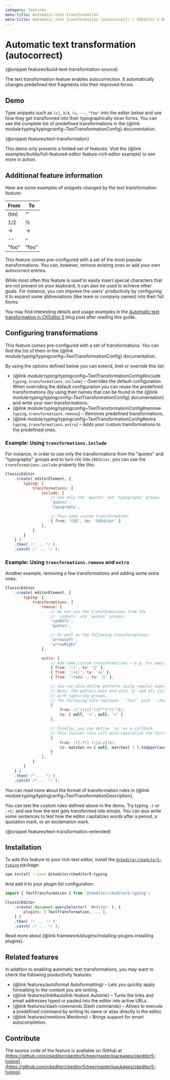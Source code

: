 ```yaml
---
category: features
menu-title: Automatic text transformation
meta-title: Automatic text transformation (autocorrect) | CKEditor 5 Documentation
---
```


# Automatic text transformation (autocorrect)

{@snippet features/build-text-transformation-source}

The text transformation feature enables autocorrection. It automatically changes predefined text fragments into their improved forms.

## Demo

Type snippets such as `(c)`, `3/4`, `!=`, `---`, `"foo"` into the editor below and see how they get transformed into their typographically nicer forms. You can see the complete list of predefined transformations in the {@link module:typing/typingconfig~TextTransformationConfig} documentation.

{@snippet features/text-transformation}

<info-box info>
	This demo only presents a limited set of features. Visit the {@link examples/builds/full-featured-editor feature-rich editor example} to see more in action.
</info-box>

## Additional feature information

Here are some examples of snippets changed by the text transformation feature:

<table style="width: unset">
	<thead>
		<tr>
		<th>From</th>
		<th>To</th>
		</tr>
	</thead>
	<tbody>
		<tr>
			<td>(tm)</td>
			<td>™</td>
		</tr>
		<tr>
			<td>1/2</td>
			<td>½</td>
		</tr>
		<tr>
			<td>-&gt;</td>
			<td>→</td>
		</tr>
		<tr>
			<td>--</td>
			<td>–</td>
		</tr>
		<tr>
			<td>"foo"</td>
			<td>“foo”</td>
		</tr>
	</tbody>
</table>

This feature comes pre-configured with a set of the most popular transformations. You can, however, remove existing ones or add your own autocorrect entries.

While most often this feature is used to easily insert special characters that are not present on your keyboard, it can also be used to achieve other goals. For instance, you can improve the users' productivity by configuring it to expand some abbreviations (like team or company names) into their full forms.

You may find interesting details and usage examples in the [Automatic text transformation in CKEditor&nbsp;5](https://ckeditor.com/blog/feature-of-the-month-automatic-text-transformation-in-ckeditor-5/) blog post after reading this guide.

## Configuring transformations

This feature comes pre-configured with a set of transformations. You can find the list of them in the {@link module:typing/typingconfig~TextTransformationConfig} documentation.

By using the options defined below you can extend, limit or override this list:

* {@link module:typing/typingconfig~TextTransformationConfig#include `typing.transformations.include`} &ndash; Overrides the default configuration. When overriding the default configuration you can reuse the predefined transformations (by using their names that can be found in the {@link module:typing/typingconfig~TextTransformationConfig} documentation) and write your own transformations.
* {@link module:typing/typingconfig~TextTransformationConfig#remove `typing.transformations.remove`} &ndash; Removes predefined transformations.
* {@link module:typing/typingconfig~TextTransformationConfig#extra `typing.transformations.extra`} &ndash; Adds your custom transformations to the predefined ones.

### Example: Using `transformations.include`

For instance, in order to use only the transformations from the "quotes" and "typography" groups and to turn `CKE` into `CKEditor`, you can use the `transformations.include` property like this:

```js
ClassicEditor
	.create( editorElement, {
		typing: {
			transformations: {
				include: [
					// Use only the 'quotes' and 'typography' groups.
					'quotes',
					'typography',

					// Plus some custom transformation.
					{ from: 'CKE', to: 'CKEditor' }
				],
			}
		}
	} )
	.then( /* ... */ )
	.catch( /* ... */ );
```

### Example: Using `transformations.remove` and `extra`

Another example, removing a few transformations and adding some extra ones:

```js
ClassicEditor
	.create( editorElement, {
		typing: {
			transformations: {
				remove: [
					// Do not use the transformations from the
					// 'symbols' and 'quotes' groups.
					'symbols',
					'quotes',

					// As well as the following transformations.
					'arrowLeft',
					'arrowRight'
				],

				extra: [
					// Add some custom transformations – e.g. for emojis.
					{ from: ':)', to: '🙂' },
					{ from: ':+1:', to: '👍' },
					{ from: ':tada:', to: '🎉' },

					// You can also define patterns using regular expressions.
					// Note: The pattern must end with `$` and all its fragments must be wrapped
					// with capturing groups.
					// The following rule replaces ` "foo"` with ` «foo»`.
					{
						from: /(^|\s)(")([^"]*)(")$/,
						to: [ null, '«', null, '»' ]
					},

					// Finally, you can define `to` as a callback.
					// This (naive) rule will auto-capitalize the first word after a period, question mark, or an exclamation mark.
					{
						from: /([.?!] )([a-z])$/,
						to: matches => [ null, matches[ 1 ].toUpperCase() ]
					}
				],
			}
		}
	} )
	.then( /* ... */ )
	.catch( /* ... */ );
```

You can read more about the format of transformation rules in {@link module:typing/typingconfig~TextTransformationDescription}.

You can test the custom rules defined above in the demo. Try typing `:)` or `:+1:` and see how the text gets transformed into emojis. You can also write some sentences to test how the editor capitalizes words after a period, a quotation mark, or an exclamation mark.

{@snippet features/text-transformation-extended}

## Installation

To add this feature to your rich-text editor, install the [`@ckeditor/ckeditor5-typing`](https://www.npmjs.com/package/@ckeditor/ckeditor5-typing) package:

```bash
npm install --save @ckeditor/ckeditor5-typing
```

And add it to your plugin list configuration:

```js
import { TextTransformation } from '@ckeditor/ckeditor5-typing';

ClassicEditor
	.create( document.querySelector( '#editor' ), {
		plugins: [ TextTransformation, ... ],
	} )
	.then( /* ... */ )
	.catch( /* ... */ );
```

<info-box info>
	Read more about {@link framework/plugins/installing-plugins installing plugins}.
</info-box>

## Related features

In addition to enabling automatic text transformations, you may want to check the following productivity features:

* {@link features/autoformat Autoformatting} &ndash; Lets you quickly apply formatting to the content you are writing.
* {@link features/link#autolink-feature Autolink} &ndash; Turns the links and email addresses typed or pasted into the editor into active URLs.
* {@link features/slash-commands Slash commands} &ndash; Allows to execute a predefined command by writing its name or alias directly in the editor.
* {@link features/mentions Mentions} &ndash; Brings support for smart autocompletion.

## Contribute

The source code of the feature is available on GitHub at [https://github.com/ckeditor/ckeditor5/tree/master/packages/ckeditor5-typing](https://github.com/ckeditor/ckeditor5/tree/master/packages/ckeditor5-typing).
